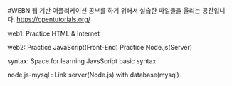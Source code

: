 #WEBN
웹 기반 어플리케이션 공부를 하기 위해서 실습한 파일들을 올리는 공간입니다.
https://opentutorials.org/

<p>
        web1:   Practice HTML & Internet</p>
<p>
        web2:   Practice JavaScript(Front-End)
                Practice Node.js(Server)
</p>
<p>
        syntax: Space for learning JavsScript basic syntax
</p>
<p>
        node.js-mysql
        :       Link server(Node.js) with database(mysql)
</p>
